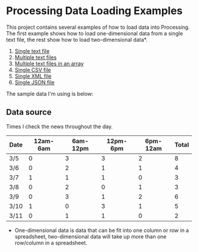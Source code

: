 Processing Data Loading Examples
================================

This project contains several examples of how to load data into Processing. The first example shows how to load one-dimensional data from a single text file, the rest show how to load two-dimensional data*. 

1. [Single text file](01_single_txt_file/)
2. [Multiple text files](02_multiple_txt_files/)
3. [Multiple text files in an array](03_multiple_txt_files_array/)
4. [Single CSV file](04_csv_file/)
5. [Single XML file](05_xml_file/)
6. [Single JSON file](06_json_file/)

The sample data I'm using is below:

## Data source

Times I check the news throughout the day.

| Date | 12am-6am | 6am-12pm | 12pm-6pm | 6pm-12am | Total |
|-----|----------|----------|----------|----------|-------|
| 3/5 | 0 | 3 | 3 | 2 | 8 |
| 3/6 | 0 | 2 | 1 | 1 | 4 |
| 3/7 | 1 | 1 | 1 | 0 | 3 |
| 3/8 | 0 | 2 | 0 | 1 | 3 |
| 3/9 | 0 | 3 | 1 | 2 | 6 |
| 3/10 | 1 | 0 | 3 | 1 | 5 |
| 3/11 | 0 | 1 | 1 | 0 | 2 |


* One-dimensional data is data that can be fit into one column or row in a spreadsheet, two-dimensional data will take up more than one row/column in a spreadsheet. 